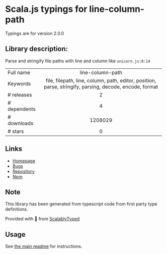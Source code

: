 
# Scala.js typings for line-column-path

Typings are for version 2.0.0

## Library description:
Parse and stringify file paths with line and column like `unicorn.js:8:14`

|                    |                 |
| ------------------ | :-------------: |
| Full name          | line-column-path |
| Keywords           | file, filepath, line, column, path, editor, position, parse, stringify, parsing, decode, encode, format |
| # releases         | 2 |
| # dependents       | 4 |
| # downloads        | 1208029 |
| # stars            | 0 |

## Links
- [Homepage](https://github.com/sindresorhus/line-column-path#readme)
- [Bugs](https://github.com/sindresorhus/line-column-path/issues)
- [Repository](https://github.com/sindresorhus/line-column-path)
- [Npm](https://www.npmjs.com/package/line-column-path)
    


## Note
This library has been generated from typescript code from first party type definitions.

Provided with :purple_heart: from [ScalablyTyped](https://github.com/oyvindberg/ScalablyTyped)

## Usage
See [the main readme](../../readme.md) for instructions.


